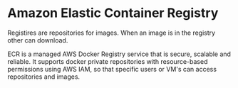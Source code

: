 # Amazon Elastic Container Registry

Registires are repositories for images. When an image is in the registry other can download.

ECR is a managed AWS Docker Registry service that is secure, scalable and reliable. It supports docker private repositories with resource-based permissions using AWS IAM, so that specific users or VM's can access repositories and images.

